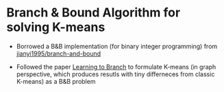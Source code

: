 # Branch & Bound Algorithm for solving K-means

- Borrowed a B&B implementation (for binary integer programming) from [jianyi1995/branch-and-bound](https://github.com/jianyi1995/branch-and-bound)

- Followed the paper [Learning to Branch](https://arxiv.org/pdf/1803.10150.pdf) to formulate K-means (in graph perspective, which produces resutls with tiny differneces from classic K-means) as a B&B problem


